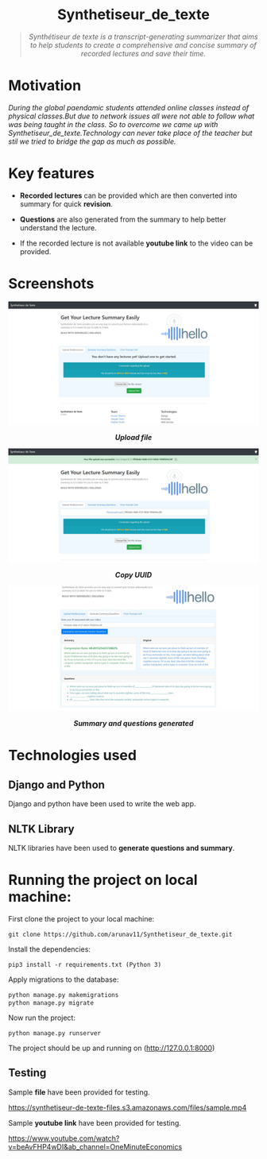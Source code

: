 <div align="center">
<h1>Synthetiseur_de_texte</h1>
<blockquote>
<p><i>Synthétiseur de texte is a transcript-generating summarizer that aims to help students to create a comprehensive and concise summary of recorded lectures and save their time.</b></i></p>
</blockquote>
</div>

# Motivation
<i> During the global paendamic students attended online classes instead of physical classes.But due to network issues all were not able to follow what was being taught in the class. So to overcome we came up with Synthetiseur_de_texte.Technology can never take place of the teacher but stil we tried to bridge the gap as much as possible.</i>

# Key features 
* **Recorded lectures** can be provided which are then converted into summary for quick **revision**.

* **Questions** are also generated from the summary to help better understand the lecture.

* If the recorded lecture is not available **youtube link** to the video can be provided.

# Screenshots
![ss1](/website-1.JPG)

<div align="center"><i><b>Upload file</b></i></div>

![ss2](/webiste-2.JPG)
<div align="center"><b><i>Copy UUID </i></b></div>

![ss3](/website3.JPG)

<div align="center"><b><i>Summary and questions generated</b></i></div>


# Technologies used
## Django and Python 
Django and python have been used to write the web app.
## NLTK Library
NLTK libraries have been used to **generate questions and summary**.

# Running the project on local machine:
First clone the project to your local machine:
```
git clone https://github.com/arunav11/Synthetiseur_de_texte.git
```
Install the dependencies:
```
pip3 install -r requirements.txt (Python 3)
```
Apply migrations to the database:
```
python manage.py makemigrations
python manage.py migrate
```
Now run the project:
```
python manage.py runserver
```

The project should be up and running on (http://127.0.0.1:8000)

## Testing 
Sample **file** have been provided for testing.
 
 https://synthetiseur-de-texte-files.s3.amazonaws.com/files/sample.mp4
 
 Sample **youtube link** have been provided for testing.
 
 https://www.youtube.com/watch?v=beAvFHP4wDI&ab_channel=OneMinuteEconomics


